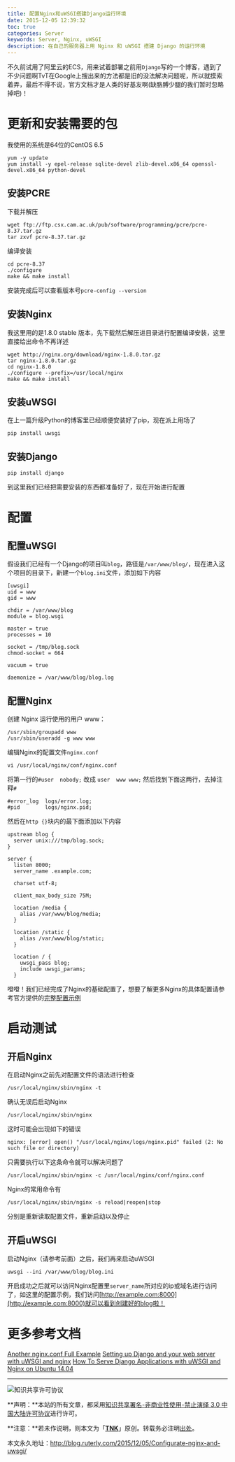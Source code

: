 ```yaml
---
title: 配置Nginx和uWSGI搭建Django运行环境
date: 2015-12-05 12:39:32
toc: true
categories: Server
keywords: Server, Nginx, uWSGI
description: 在自己的服务器上用 Nginx 和 uWSGI 搭建 Django 的运行环境
---
```


不久前试用了阿里云的ECS，用来试着部署之前用`Django`写的一个博客，遇到了不少问题啊TvT在Google上搜出来的方法都是旧的没法解决问题呢，所以就摸索着弄，最后不得不说，官方文档才是人类的好基友啊(缺胳膊少腿的我们暂时忽略掉吧)！

# 更新和安装需要的包
我使用的系统是64位的CentOS 6.5

```
yum -y update
yum install -y epel-release sqlite-devel zlib-devel.x86_64 openssl-devel.x86_64 python-devel
```

## 安装PCRE
下载并解压
```
wget ftp://ftp.csx.cam.ac.uk/pub/software/programming/pcre/pcre-8.37.tar.gz
tar zxvf pcre-8.37.tar.gz
```
编译安装
```
cd pcre-8.37
./configure
make && make install
```
安装完成后可以查看版本号`pcre-config --version`

## 安装Nginx
我这里用的是1.8.0 stable 版本，先下载然后解压进目录进行配置编译安装，这里直接给出命令不再详述
```
wget http://nginx.org/download/nginx-1.8.0.tar.gz
tar nginx-1.8.0.tar.gz
cd nginx-1.8.0
./configure --prefix=/usr/local/nginx
make && make install
```

## 安装uWSGI
在上一篇升级Python的博客里已经顺便安装好了pip，现在派上用场了
```
pip install uwsgi
```

## 安装Django
```
pip install django
```

到这里我们已经把需要安装的东西都准备好了，现在开始进行配置

# 配置
## 配置uWSGI
假设我们已经有一个Django的项目叫`blog`，路径是`/var/www/blog/`，现在进入这个项目的目录下，新建一个`blog.ini`文件，添加如下内容
```
[uwsgi]
uid = www
gid = www

chdir = /var/www/blog
module = blog.wsgi

master = true
processes = 10

socket = /tmp/blog.sock
chmod-socket = 664

vacuum = true

daemonize = /var/www/blog/blog.log
```

## 配置Nginx
创建 Nginx 运行使用的用户 www：
```
/usr/sbin/groupadd www
/usr/sbin/useradd -g www www
```

编辑Nginx的配置文件`nginx.conf`
```
vi /usr/local/nginx/conf/nginx.conf
```
将第一行的`#user  nobody;` 改成 `user	www www;`
然后找到下面这两行，去掉注释`#` 
```
#error_log  logs/error.log;
#pid        logs/nginx.pid;
```
然后在`http {}`块内的最下面添加以下内容
```
upstream blog {
  server unix:///tmp/blog.sock;
}

server {
  listen 8000;
  server_name .example.com;

  charset utf-8;

  client_max_body_size 75M;

  location /media {
  	alias /var/www/blog/media;
  }

  location /static {
  	alias /var/www/blog/static;
  }

  location / {
    uwsgi_pass blog;
    include uwsgi_params;
  }
```

噔噔！我们已经完成了Nginx的基础配置了，想要了解更多Nginx的具体配置请参考官方提供的[完整配置示例](https://www.nginx.com/resources/wiki/start/topics/examples/full/)

# 启动测试
## 开启Nginx
在启动Nginx之前先对配置文件的语法进行检查
```
/usr/local/nginx/sbin/nginx -t
```

确认无误后启动Nginx
```
/usr/local/nginx/sbin/nginx
```

这时可能会出现如下的错误
```
nginx: [error] open() "/usr/local/nginx/logs/nginx.pid" failed (2: No such file or directory)
```

只需要执行以下这条命令就可以解决问题了
```
/usr/local/nginx/sbin/nginx -c /usr/local/nginx/conf/nginx.conf
```

Nginx的常用命令有
```
/usr/local/nginx/sbin/nginx -s reload|reopen|stop
```

分别是重新读取配置文件，重新启动以及停止

## 开启uWSGI
启动Nginx（请参考前面）之后，我们再来启动uWSGI 
```
uwsgi --ini /var/www/blog/blog.ini
```

开启成功之后就可以访问Nginx配置里`server_name`所对应的ip或域名进行访问了，如这里的配置示例，我们访问[http://example.com:8000](http://example.com:8000)就可以看到创建好的blog啦！

# 更多参考文档
[Another nginx.conf Full Example](https://www.nginx.com/resources/wiki/start/topics/examples/fullexample2/)
[Setting up Django and your web server with uWSGI and nginx](http://uwsgi-docs.readthedocs.org/en/latest/tutorials/Django_and_nginx.html#configure-nginx-for-your-site)
[How To Serve Django Applications with uWSGI and Nginx on Ubuntu 14.04](https://www.digitalocean.com/community/tutorials/how-to-serve-django-applications-with-uwsgi-and-nginx-on-ubuntu-14-04)

---

![知识共享许可协议](https://i.creativecommons.org/l/by-nc-nd/3.0/cn/88x31.png)

**声明：**本站的所有文章，都采用[知识共享署名-非商业性使用-禁止演绎 3.0 中国大陆许可协议](http://creativecommons.org/licenses/by-nc-nd/3.0/cn/)进行许可。

**注意：**若未作说明，则本文为「[**TNK**](http://blog.ruterly.com/)」原创。转载务必注明[出处](http://blog.ruterly.com/2015/12/05/Configurate-nginx-and-uwsgi/)。

本文永久地址：http://blog.ruterly.com/2015/12/05/Configurate-nginx-and-uwsgi/
